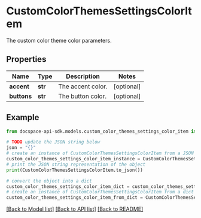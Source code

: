# CustomColorThemesSettingsColorItem
The custom color theme color parameters.

## Properties

Name | Type | Description | Notes
------------ | ------------- | ------------- | -------------
**accent** | **str** | The accent color. | [optional] 
**buttons** | **str** | The button color. | [optional] 

## Example

```python
from docspace-api-sdk.models.custom_color_themes_settings_color_item import CustomColorThemesSettingsColorItem

# TODO update the JSON string below
json = "{}"
# create an instance of CustomColorThemesSettingsColorItem from a JSON string
custom_color_themes_settings_color_item_instance = CustomColorThemesSettingsColorItem.from_json(json)
# print the JSON string representation of the object
print(CustomColorThemesSettingsColorItem.to_json())

# convert the object into a dict
custom_color_themes_settings_color_item_dict = custom_color_themes_settings_color_item_instance.to_dict()
# create an instance of CustomColorThemesSettingsColorItem from a dict
custom_color_themes_settings_color_item_from_dict = CustomColorThemesSettingsColorItem.from_dict(custom_color_themes_settings_color_item_dict)
```
[[Back to Model list]](../README.md#documentation-for-models) [[Back to API list]](../README.md#documentation-for-api-endpoints) [[Back to README]](../README.md)


